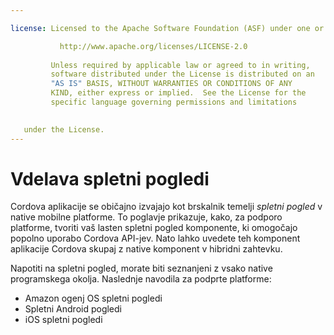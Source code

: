 ```yaml
---

license: Licensed to the Apache Software Foundation (ASF) under one or more contributor license agreements. See the NOTICE file distributed with this work for additional information regarding copyright ownership. The ASF licenses this file to you under the Apache License, Version 2.0 (the "License"); you may not use this file except in compliance with the License. You may obtain a copy of the License at

           http://www.apache.org/licenses/LICENSE-2.0
    
         Unless required by applicable law or agreed to in writing,
         software distributed under the License is distributed on an
         "AS IS" BASIS, WITHOUT WARRANTIES OR CONDITIONS OF ANY
         KIND, either express or implied.  See the License for the
         specific language governing permissions and limitations
    

   under the License.
---
```


# Vdelava spletni pogledi

Cordova aplikacije se običajno izvajajo kot brskalnik temelji *spletni pogled* v native mobilne platforme. To poglavje prikazuje, kako, za podporo platforme, tvoriti vaš lasten spletni pogled komponente, ki omogočajo popolno uporabo Cordova API-jev. Nato lahko uvedete teh komponent aplikacije Cordova skupaj z native komponent v hibridni zahtevku.

Napotiti na spletni pogled, morate biti seznanjeni z vsako native programskega okolja. Naslednje navodila za podprte platforme:

*   Amazon ogenj OS spletni pogledi
*   Spletni Android pogledi
*   iOS spletni pogledi